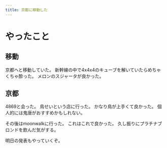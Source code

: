 ```yaml
---
title: 京都に移動した
---
```


# やったこと

## 移動

京都へと移動していた。
新幹線の中で4x4x4のキューブを解いていたらめちゃくちゃ酔った。
メロンのスジャータが良かった。

## 京都

4869と会った。
鳥せいという店に行った。
かなり鳥が上手くて良かった。
個人的には鬼唐がおすすめかもしれない。

その後はmoonwalkに行った。
これはこれで良かった。
久し振りにプラチナブロンドを飲んだ気がする。

明日の発表もやっていくぞ。

